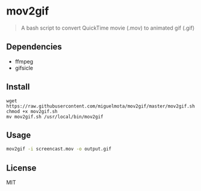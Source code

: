 # mov2gif

> A bash script to convert QuickTime movie (.mov) to animated gif (.gif)

## Dependencies

- ffmpeg
- gifsicle

## Install

```
wget https://raw.githubusercontent.com/miguelmota/mov2gif/master/mov2gif.sh
chmod +x mov2gif.sh
mv mov2gif.sh /usr/local/bin/mov2gif
```

## Usage

```bash
mov2gif -i screencast.mov -o output.gif
```

## License

MIT
